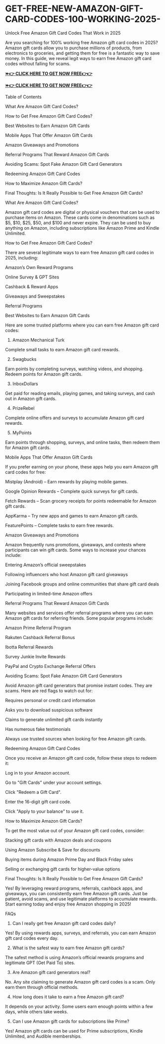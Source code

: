 # GET-FREE-NEW-AMAZON-GIFT-CARD-CODES-100-WORKING-2025-
Unlock Free Amazon Gift Card Codes That Work in 2025

Are you searching for 100% working free Amazon gift card codes in 2025? Amazon gift cards allow you to purchase millions of products, from electronics to groceries, and getting them for free is a fantastic way to save money. In this guide, we reveal legit ways to earn free Amazon gift card codes without falling for scams.

**[⏩👉 CLICK HERE TO GET NOW FREE👉👉](https://jahanhubspot.com/amazon/)**

**[⏩👉 CLICK HERE TO GET NOW FREE👉👉](https://jahanhubspot.com/amazon/)**

Table of Contents

What Are Amazon Gift Card Codes?

How to Get Free Amazon Gift Card Codes?

Best Websites to Earn Amazon Gift Cards

Mobile Apps That Offer Amazon Gift Cards

Amazon Giveaways and Promotions

Referral Programs That Reward Amazon Gift Cards

Avoiding Scams: Spot Fake Amazon Gift Card Generators

Redeeming Amazon Gift Card Codes

How to Maximize Amazon Gift Cards?

Final Thoughts: Is It Really Possible to Get Free Amazon Gift Cards?

What Are Amazon Gift Card Codes?

Amazon gift card codes are digital or physical vouchers that can be used to purchase items on Amazon. These cards come in denominations such as $5, $10, $25, $50, and $100 and never expire. They can be used to buy anything on Amazon, including subscriptions like Amazon Prime and Kindle Unlimited.

How to Get Free Amazon Gift Card Codes?

There are several legitimate ways to earn free Amazon gift card codes in 2025, including:

Amazon’s Own Reward Programs

Online Survey & GPT Sites

Cashback & Reward Apps

Giveaways and Sweepstakes

Referral Programs

Best Websites to Earn Amazon Gift Cards

Here are some trusted platforms where you can earn free Amazon gift card codes:

1. Amazon Mechanical Turk

Complete small tasks to earn Amazon gift card rewards.

2. Swagbucks

Earn points by completing surveys, watching videos, and shopping. Redeem points for Amazon gift cards.

3. InboxDollars

Get paid for reading emails, playing games, and taking surveys, and cash out in Amazon gift cards.

4. PrizeRebel

Complete online offers and surveys to accumulate Amazon gift card rewards.

5. MyPoints

Earn points through shopping, surveys, and online tasks, then redeem them for Amazon gift cards.

Mobile Apps That Offer Amazon Gift Cards

If you prefer earning on your phone, these apps help you earn Amazon gift card codes for free:

Mistplay (Android) – Earn rewards by playing mobile games.

Google Opinion Rewards – Complete quick surveys for gift cards.

Fetch Rewards – Scan grocery receipts for points redeemable for Amazon gift cards.

AppKarma – Try new apps and games to earn Amazon gift cards.

FeaturePoints – Complete tasks to earn free rewards.

Amazon Giveaways and Promotions

Amazon frequently runs promotions, giveaways, and contests where participants can win gift cards. Some ways to increase your chances include:

Entering Amazon’s official sweepstakes

Following influencers who host Amazon gift card giveaways

Joining Facebook groups and online communities that share gift card deals

Participating in limited-time Amazon offers

Referral Programs That Reward Amazon Gift Cards

Many websites and services offer referral programs where you can earn Amazon gift cards for referring friends. Some popular programs include:

Amazon Prime Referral Program

Rakuten Cashback Referral Bonus

Ibotta Referral Rewards

Survey Junkie Invite Rewards

PayPal and Crypto Exchange Referral Offers

Avoiding Scams: Spot Fake Amazon Gift Card Generators

Avoid Amazon gift card generators that promise instant codes. They are scams. Here are red flags to watch out for:

Requires personal or credit card information

Asks you to download suspicious software

Claims to generate unlimited gift cards instantly

Has numerous fake testimonials

Always use trusted sources when looking for free Amazon gift cards.

Redeeming Amazon Gift Card Codes

Once you receive an Amazon gift card code, follow these steps to redeem it:

Log in to your Amazon account.

Go to "Gift Cards" under your account settings.

Click "Redeem a Gift Card".

Enter the 16-digit gift card code.

Click "Apply to your balance" to use it.

How to Maximize Amazon Gift Cards?

To get the most value out of your Amazon gift card codes, consider:

Stacking gift cards with Amazon deals and coupons

Using Amazon Subscribe & Save for discounts

Buying items during Amazon Prime Day and Black Friday sales

Selling or exchanging gift cards for higher-value options

Final Thoughts: Is It Really Possible to Get Free Amazon Gift Cards?

Yes! By leveraging reward programs, referrals, cashback apps, and giveaways, you can consistently earn free Amazon gift cards. Just be patient, avoid scams, and use legitimate platforms to accumulate rewards. Start earning today and enjoy free Amazon shopping in 2025!

FAQs

1. Can I really get free Amazon gift card codes daily?

Yes! By using rewards apps, surveys, and referrals, you can earn Amazon gift card codes every day.

2. What is the safest way to earn free Amazon gift cards?

The safest method is using Amazon’s official rewards programs and legitimate GPT (Get Paid To) sites.

3. Are Amazon gift card generators real?

No. Any site claiming to generate Amazon gift card codes is a scam. Only earn them through official methods.

4. How long does it take to earn a free Amazon gift card?

It depends on your activity. Some users earn enough points within a few days, while others take weeks.

5. Can I use Amazon gift cards for subscriptions like Prime?

Yes! Amazon gift cards can be used for Prime subscriptions, Kindle Unlimited, and Audible memberships.
